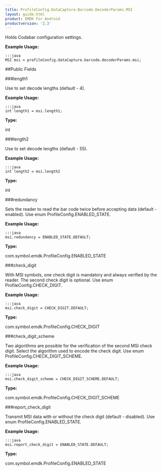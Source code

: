 ```yaml
---
title: ProfileConfig.DataCapture.Barcode.DecoderParams.MSI
layout: guide.html
product: EMDK For Android
productversion: '2.3'
---
```


Holds Codabar configuration settings.

 

**Example Usage:**
	
	:::java	
	MSI msi = profileConfig.dataCapture.barcode.decoderParams.msi;


##Public Fields

###length1

Use to set decode lengths (default - 4).

 

**Example Usage:**
	
	:::java	
	int length1 = msi.length1;


**Type:**

int

###length2

Use to set decode lengths (default - 55).

 

**Example Usage:**
	
	:::java	
	int length2 = msi.length2


**Type:**

int

###redundancy

Sets the reader to read the bar code twice before accepting data (default - enabled).
 Use enum  ProfileConfig.ENABLED_STATE.

 

**Example Usage:**
	
	:::java	
	msi.redundancy = ENABLED_STATE.DEFAULT;


**Type:**

com.symbol.emdk.ProfileConfig.ENABLED_STATE

###check_digit

With MSI symbols, one check digit is mandatory and always verified by the reader.
 The second check digit is optional.
 Use enum  ProfileConfig.CHECK_DIGIT.

 

**Example Usage:**
	
	:::java	
	msi.check_digit = CHECK_DIGIT.DEFAULT;


**Type:**

com.symbol.emdk.ProfileConfig.CHECK_DIGIT

###check_digit_scheme

Two algorithms are possible for the verification of the second MSI check digit.
 Select the algorithm used to encode the check digit.
 Use enum  ProfileConfig.CHECK_DIGIT_SCHEME.

 

**Example Usage:**
	
	:::java	
	msi.check_digit_scheme = CHECK_DIGIT_SCHEME.DEFAULT;


**Type:**

com.symbol.emdk.ProfileConfig.CHECK_DIGIT_SCHEME

###report_check_digit

Transmit MSI data with or without the check digit (default - disabled).
 Use enum  ProfileConfig.ENABLED_STATE.

 

**Example Usage:**
	
	:::java	
	msi.report_check_digit = ENABLED_STATE.DEFAULT;


**Type:**

com.symbol.emdk.ProfileConfig.ENABLED_STATE













